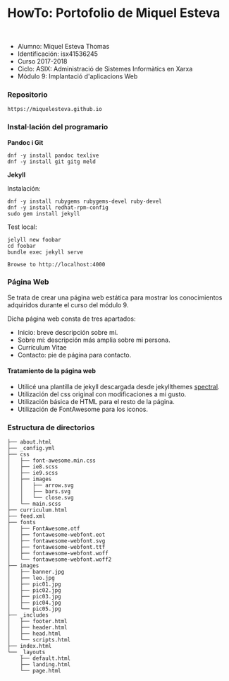 # HowTo: Portofolio de Miquel Esteva
<br/>

* Alumno: Miquel Esteva Thomas
* Identificación: isx41536245
* Curso 2017-2018
* Ciclo: ASIX: Administració de Sistemes Informàtics en Xarxa
* Módulo 9: Implantació d'aplicacions Web

### Repositorio

	https://miquelesteva.github.io
	
	
### Instal·lación del programario

**Pandoc i Git**

	dnf -y install pandoc texlive
	dnf -y install git gitg meld
	
**Jekyll**

Instalación: 

	dnf -y install rubygems rubygems-devel ruby-devel
	dnf -y install redhat-rpm-config
	sudo gem install jekyll

Test local: 

	jelyll new foobar
	cd foobar
	bundle exec jekyll serve
	
	Browse to http://localhost:4000
	
### Página Web

Se trata de crear una página web estática para mostrar los conocimientos adquiridos durante el curso del módulo 9. 

Dicha página web consta de tres apartados: 

* Inicio: breve descripción sobre mí. 
* Sobre mí: descripción más amplia sobre mi persona. 
* Currículum Vitae
* Contacto: pie de página para contacto. 

#### Tratamiento de la página web

* Utilicé una plantilla de jekyll descargada desde jekyllthemes [spectral](http://jekyllthemes.org/themes/spectral/). 
* Utilización del css original con modificaciones a mi gusto. 
* Utilización básica de HTML para el resto de la página. 
* Utilización de FontAwesome para los iconos. 

### Estructura de directorios

	├── about.html
	├── _config.yml
	├── css
	│   ├── font-awesome.min.css
	│   ├── ie8.scss
	│   ├── ie9.scss
	│   ├── images
	│   │   ├── arrow.svg
	│   │   ├── bars.svg
	│   │   └── close.svg
	│   └── main.scss
	├── curriculum.html
	├── feed.xml
	├── fonts
	│   ├── FontAwesome.otf
	│   ├── fontawesome-webfont.eot
	│   ├── fontawesome-webfont.svg
	│   ├── fontawesome-webfont.ttf
	│   ├── fontawesome-webfont.woff
	│   └── fontawesome-webfont.woff2
	├── images
	│   ├── banner.jpg
	│   ├── leo.jpg
	│   ├── pic01.jpg
	│   ├── pic02.jpg
	│   ├── pic03.jpg
	│   ├── pic04.jpg
	│   └── pic05.jpg
	├── _includes
	│   ├── footer.html
	│   ├── header.html
	│   ├── head.html
	│   └── scripts.html
	├── index.html
	└── _layouts
	    ├── default.html
	    ├── landing.html
	    └── page.html





